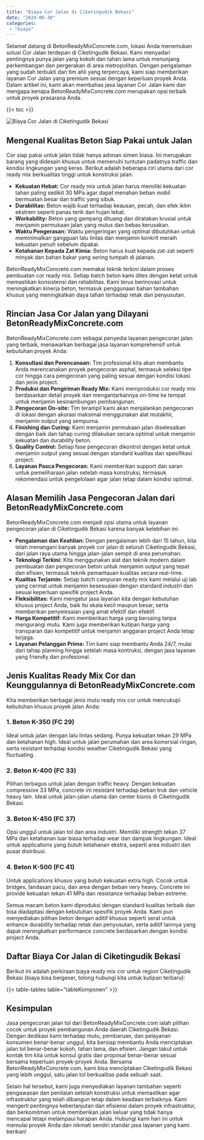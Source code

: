 ```yaml
---
title: "Biaya Cor Jalan di Ciketingudik Bekasi"
date: "2024-06-30"
categories: 
 - "biaya"
---
```


Selamat datang di BetonReadyMixConcrete.com, lokasi Anda menemukan solusi Cor Jalan terdepan di Ciketingudik Bekasi. Kami menyadari pentingnya punya jalan yang kokoh dan tahan lama untuk menunjang perkembangan dan pergerakan di area metropolitan. Dengan pengalaman yang sudah terbukti dan tim ahli yang terpercaya, kami siap memberikan layanan Cor Jalan yang premium sesuai dengan keperluan proyek Anda. Dalam artikel ini, kami akan membahas jasa layanan Cor Jalan kami dan mengapa kenapa BetonReadyMixConcrete.com merupakan opsi terbaik untuk proyek prasarana Anda.

{{< toc >}}

![Biaya Cor Jalan di Ciketingudik Bekasi](https://betoncor8.github.io/cor/harga-beton-readymix-concrete%20(16).png)

## Mengenal Kualitas Beton Siap Pakai untuk Jalan

Cor siap pakai untuk jalan tidak hanya adonan simen biasa. Ini merupakan barang yang didesain khusus untuk memenuhi tuntutan padatnya traffic dan kondisi lingkungan yang keras. Berikut adalah beberapa ciri utama dari cor ready mix berkualitas tinggi untuk konstruksi jalan:

- **Kekuatan Hebat:** Cor ready mix untuk jalan harus memiliki kekuatan tahan paling sedikit 30 MPa agar dapat menahan beban mobil bermuatan besar dan traffic yang sibuk.
- **Durabilitas:** Beton wajib kuat terhadap keausan, pecah, dan efek iklim ekstrem seperti panas terik dan hujan lebat.
- **Workability:** Beton yang gampang dituang dan diratakan krusial untuk menjamin permukaan jalan yang mulus dan bebas kerusakan.
- **Waktu Pengerasan:** Waktu pengeringan yang optimal dibutuhkan untuk meminimalkan gangguan lalu lintas dan menjamin konkrit meraih kekuatan penuh sebelum dipakai.
- **Ketahanan Kepada Zat Kimia:** Beton harus kuat kepada zat-zat seperti minyak dan bahan bakar yang sering tumpah di jalanan.

BetonReadyMixConcrete.com memakai teknik terkini dalam proses pembuatan cor ready mix. Setiap batch beton kami dites dengan ketat untuk memastikan konsistensi dan reliabilitas. Kami terus berinovasi untuk meningkatkan kinerja beton, termasuk penggunaan bahan tambahan khusus yang meningkatkan daya tahan terhadap retak dan penyusutan.

## Rincian Jasa Cor Jalan yang Dilayani BetonReadyMixConcrete.com

BetonReadyMixConcrete.com sebagai penyedia layanan pengecoran jalan yang terbaik, menawarkan berbagai jasa layanan komprehensif untuk kebutuhan proyek Anda:

1. **Konsultasi dan Perencanaan:** Tim profesional kita akan membantu Anda merencanakan proyek pengecoran asphal, termasuk seleksi tipe cor hingga cara pengecoran yang paling sesuai dengan kondisi lokasi dan jenis project.
2. **Produksi dan Pengiriman Ready Mix:** Kami memproduksi cor ready mix berdasarkan detail proyek dan mengantarkannya on-time ke tempat untuk menjamin kesinambungan pembangunan.
3. **Pengecoran On-site:** Tim terampil kami akan menjalankan pengecoran di lokasi dengan akurasi maksimal menggunakan alat mutakhir, menjamin output yang sempurna.
4. **Finishing dan Curing:** Kami menjamin permukaan jalan diselesaikan dengan baik dan tahap curing dilakukan secara optimal untuk menjamin kekuatan dan durability beton.
5. **Quality Control:** Setiap fase pengecoran dikontrol dengan ketat untuk menjamin output yang sesuai dengan standard kualitas dan spesifikasi project.
6. **Layanan Pasca Pengecoran:** Kami memberikan support dan saran untuk pemeliharaan jalan setelah masa konstruksi, termasuk rekomendasi untuk pengelolaan agar jalan tetap dalam kondisi optimal.

## Alasan Memilih Jasa Pengecoran Jalan dari BetonReadyMixConcrete.com

BetonReadyMixConcrete.com menjadi opsi utama untuk layanan pengecoran jalan di Ciketingudik Bekasi karena banyak kelebihan ini:

- **Pengalaman dan Keahlian:** Dengan pengalaman lebih dari 15 tahun, kita telah menangani banyak proyek cor jalan di seluruh Ciketingudik Bekasi, dari jalan raya utama hingga jalan-jalan sempit di area perumahan.
- **Teknologi Terkini:** Kita menggunakan alat dan teknik modern dalam pembuatan dan pengecoran beton untuk menjamin output yang tepat dan efisien, termasuk teknik pemantauan kualitas secara real-time.
- **Kualitas Terjamin:** Setiap batch campuran ready mix kami melalui uji lab yang cermat untuk menjamin kesesuaian dengan standard industri dan sesuai keperluan spesifik project Anda.
- **Fleksibilitas:** Kami mengatur jasa layanan kita dengan kebutuhan khusus project Anda, baik itu skala kecil maupun besar, serta memberikan penyelesaian yang amat efektif dan efektif.
- **Harga Kompetitif:** Kami memberikan harga yang bersaing tanpa mengurangi mutu. Kami juga memberikan kutipan harga yang transparan dan kompetitif untuk menjamin anggaran project Anda tetap terjaga.
- **Layanan Pelanggan Prima:** Tim kami siap membantu Anda 24/7, mulai dari tahap planning hingga setelah masa kontruksi, dengan jasa layanan yang friendly dan profesional.

## Jenis Kualitas Ready Mix Cor dan Keunggulannya di BetonReadyMixConcrete.com

Kita memberikan berbagai jenis mutu ready mix cor untuk mencukupi kebutuhan khusus proyek jalan Anda:

### 1\. Beton K-350 (FC 29)

Ideal untuk jalan dengan lalu lintas sedang. Punya kekuatan tekan 29 MPa dan ketahanan high. Ideal untuk jalan perumahan dan area komersial ringan, serta resistant terhadap kondisi weather Ciketingudik Bekasi yang fluctuating.

### 2\. Beton K-400 (FC 33)

Pilihan terbagus untuk jalan dengan traffic heavy. Dengan kekuatan compressive 33 MPa, concrete ini resistant terhadap beban truk dan vehicle heavy lain. Ideal untuk jalan-jalan utama dan center bisnis di Ciketingudik Bekasi.

### 3\. Beton K-450 (FC 37)

Opsi unggul untuk jalan tol dan area industri. Memiliki strength tekan 37 MPa dan ketahanan luar biasa terhadap wear dan dampak lingkungan. Ideal untuk applications yang butuh ketahanan ekstra, seperti area industri dan pusat distribusi.

### 4\. Beton K-500 (FC 41)

Untuk applications khusus yang butuh kekuatan extra high. Cocok untuk bridges, landasan pacu, dan area dengan beban very heavy. Concrete ini provide kekuatan tekan 41 MPa dan resistance terhadap beban extreme.

Semua macam beton kami diproduksi dengan standard kualitas terbaik dan bisa diadaptasi dengan kebutuhan spesifik proyek Anda. Kami pun menyediakan pilihan beton dengan aditif khusus seperti serat untuk enhance durability terhadap retak dan penyusutan, serta aditif lainnya yang dapat meningkatkan performance concrete berdasarkan dengan kondisi project Anda.

## Daftar Biaya Cor Jalan di Ciketingudik Bekasi

Berikut ini adalah perkiraan biaya ready mix cor untuk region Ciketingudik Bekasi (biaya bisa bergeser, tolong hubungi kita untuk kutipan terbaru):

{{< table-tables table="tableKomponen" >}}

## Kesimpulan

Jasa pengecoran jalan tol dari BetonReadyMixConcrete.com ialah pilihan cocok untuk proyek pembangunan Anda daerah Ciketingudik Bekasi. Dengan dedikasi kami terhadap mutu, pembaruan, dan pelayanan konsumen benar-benar unggul, kita bersiap membantu Anda menciptakan jalan tol benar-benar kokoh, tahan lama, dan efisien. Jangan takut untuk kontak tim kita untuk konsul gratis dan proposal benar-benar sesuai bersama keperluan proyek-proyek Anda. Bersama BetonReadyMixConcrete.com, kami bisa menciptakan Ciketingudik Bekasi yang lebih unggul, satu jalan tol berkualitas pada sebuah saat.

Selain hal tersebut, kami juga menyediakan layanan tambahan seperti pengawasan dan penilaian setelah konstruksi untuk memastikan agar infrastruktur yang telah dibangun tetap dalam keadaan terbaiknya. Kami mengerti pentingnya keberlanjutan dan efisiensi dalam proyek infrastruktur, dan berkomitmen untuk memberikan jalan keluar yang tidak hanya mencapai tetapi melampaui harapan Anda. Hubungi kami hari ini untuk memulai proyek Anda dan nikmati sendiri standar jasa layanan yang kami berikan!
